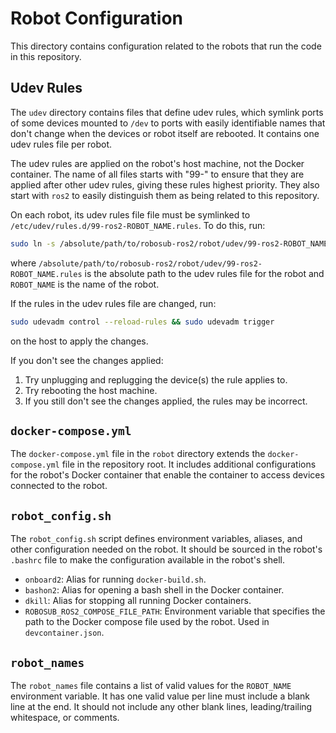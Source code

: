# Robot Configuration

This directory contains configuration related to the robots that run the code in this repository.

## Udev Rules

The `udev` directory contains files that define udev rules, which symlink ports of some devices mounted to `/dev` to ports with easily identifiable names that don't change when the devices or robot itself are rebooted. It contains one udev rules file per robot.

The udev rules are applied on the robot's host machine, not the Docker container. The name of all files starts with "99-" to ensure that they are applied after other udev rules, giving these rules highest priority. They also start with `ros2` to easily distinguish them as being related to this repository.

On each robot, its udev rules file file must be symlinked to `/etc/udev/rules.d/99-ros2-ROBOT_NAME.rules`. To do this, run:
```bash
sudo ln -s /absolute/path/to/robosub-ros2/robot/udev/99-ros2-ROBOT_NAME.rules /etc/udev/rules.d/99-ros2-ROBOT_NAME.rules
```
where `/absolute/path/to/robosub-ros2/robot/udev/99-ros2-ROBOT_NAME.rules` is the absolute path to the udev rules file for the robot and `ROBOT_NAME` is the name of the robot.

If the rules in the udev rules file are changed, run:
```bash
sudo udevadm control --reload-rules && sudo udevadm trigger
```
on the host to apply the changes.

If you don't see the changes applied:
1. Try unplugging and replugging the device(s) the rule applies to.
2. Try rebooting the host machine.
3. If you still don't see the changes applied, the rules may be incorrect.

## `docker-compose.yml`
The `docker-compose.yml` file in the `robot` directory extends the `docker-compose.yml` file in the repository root. It includes additional configurations for the robot's Docker container that enable the container to access devices connected to the robot.

## `robot_config.sh`
The `robot_config.sh` script defines environment variables, aliases, and other configuration needed on the robot. It should be sourced in the robot's `.bashrc` file to make the configuration available in the robot's shell.
- `onboard2`: Alias for running `docker-build.sh`.
- `bashon2`: Alias for opening a bash shell in the Docker container.
- `dkill`: Alias for stopping all running Docker containers.
- `ROBOSUB_ROS2_COMPOSE_FILE_PATH`: Environment variable that specifies the path to the Docker compose file used by the robot. Used in `devcontainer.json`.

## `robot_names`
The `robot_names` file contains a list of valid values for the `ROBOT_NAME` environment variable. It has one valid value per line must include a blank line at the end. It should not include any other blank lines, leading/trailing whitespace, or comments.
